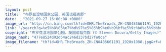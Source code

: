 ```yaml
---
layout: post
title:  "布罗兹湿地国家公园，英国诺福克郡"
date:   "2021-09-27 16:00:00 +0800"
image_url: "http://cn.bing.com/th?id=OHR.TheBroads_ZH-CN0485661191_1920x1080.jpg&rf=LaDigue_1920x1080.jpg&pid=hp"
link: "/search?q=%e5%b8%83%e7%bd%97%e5%85%b9%e6%b9%bf%e5%9c%b0%e5%9b%bd%e5%ae%b6%e5%85%ac%e5%9b%ad&form=hpcapt&mkt=zh-cn"
copyright: "布罗兹湿地国家公园，英国诺福克郡 (© Steven Docwra/Getty Images)"
image_hash: "477e8524d92d64ac246d237bd27fe0ca"
image_filename: "th?id=OHR.TheBroads_ZH-CN0485661191_1920x1080.jpg&rf=LaDigue_1920x1080.jpg&pid=hp"
---
```

